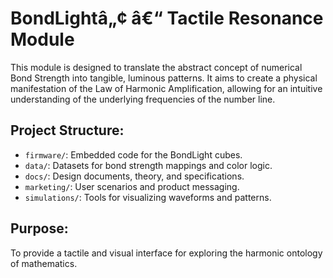﻿# BondLightâ„¢ â€“ Tactile Resonance Module

This module is designed to translate the abstract concept of numerical Bond Strength into tangible, luminous patterns. It aims to create a physical manifestation of the Law of Harmonic Amplification, allowing for an intuitive understanding of the underlying frequencies of the number line.

## Project Structure:
- `firmware/`: Embedded code for the BondLight cubes.
- `data/`: Datasets for bond strength mappings and color logic.
- `docs/`: Design documents, theory, and specifications.
- `marketing/`: User scenarios and product messaging.
- `simulations/`: Tools for visualizing waveforms and patterns.

## Purpose:
To provide a tactile and visual interface for exploring the harmonic ontology of mathematics.

